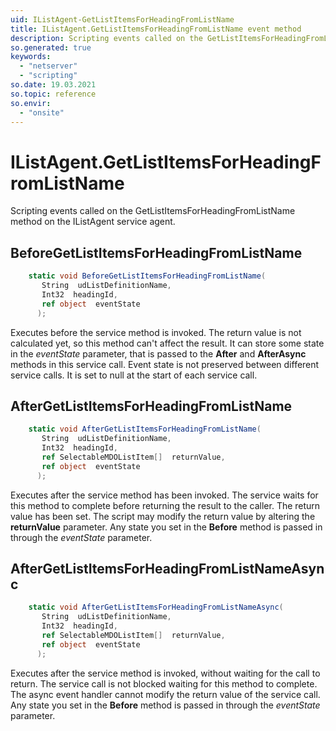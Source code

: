 ```yaml
---
uid: IListAgent-GetListItemsForHeadingFromListName
title: IListAgent.GetListItemsForHeadingFromListName event method
description: Scripting events called on the GetListItemsForHeadingFromListName method on the IListAgent service agent.
so.generated: true
keywords:
  - "netserver"
  - "scripting"
so.date: 19.03.2021
so.topic: reference
so.envir:
  - "onsite"
---
```

# IListAgent.GetListItemsForHeadingFromListName

Scripting events called on the <see cref='M:SuperOffice.CRM.Services.IListAgent.GetListItemsForHeadingFromListName'>GetListItemsForHeadingFromListName</see> method on the <see cref='IListAgent'>IListAgent</see>  service agent.

## BeforeGetListItemsForHeadingFromListName
```cs
    static void BeforeGetListItemsForHeadingFromListName(
       String  udListDefinitionName,
       Int32  headingId,
       ref object  eventState
      );
```
Executes before the service method is invoked.
The return value is not calculated yet, so this method can't affect the result.
It can store some state in the *eventState* parameter, that is passed to the **After** and **AfterAsync** methods in this service call.
Event state is not preserved between different service calls. It is set to null at the start of each service call.
## AfterGetListItemsForHeadingFromListName
```cs
    static void AfterGetListItemsForHeadingFromListName(
       String  udListDefinitionName,
       Int32  headingId,
       ref SelectableMDOListItem[]  returnValue,
       ref object  eventState
      );
```
Executes after the service method has been invoked. The service waits for this method to complete before returning the result to the caller.
The return value has been set. The script may modify the return value by altering the **returnValue** parameter.
Any state you set in the **Before** method is passed in through the *eventState* parameter.
## AfterGetListItemsForHeadingFromListNameAsync
```cs
    static void AfterGetListItemsForHeadingFromListNameAsync(
       String  udListDefinitionName,
       Int32  headingId,
       ref SelectableMDOListItem[]  returnValue,
       ref object  eventState
      );
```
Executes after the service method is invoked, without waiting for the call to return.
The service call is not blocked waiting for this method to complete.
The async event handler cannot modify the return value of the service call.
Any state you set in the **Before** method is passed in through the *eventState* parameter.

